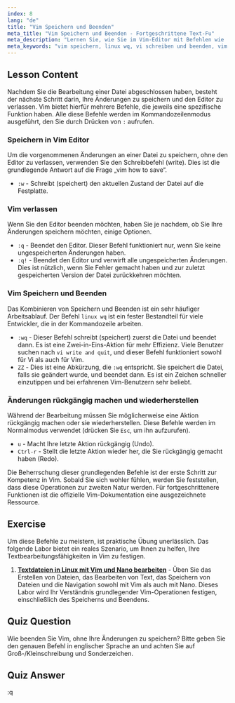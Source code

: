 ```yaml
---
index: 8
lang: "de"
title: "Vim Speichern und Beenden"
meta_title: "Vim Speichern und Beenden - Fortgeschrittene Text-Fu"
meta_description: "Lernen Sie, wie Sie im Vim-Editor mit Befehlen wie :w speichern. Meistern Sie das Speichern und Beenden mit :wq oder ZZ. Dieser Leitfaden behandelt die wesentlichen Linux wq und vi Schreib- und Beenden-Befehle für effizientes Dateimanagement in Vim."
meta_keywords: "vim speichern, linux wq, vi schreiben und beenden, vim speichern und beenden, im vim editor speichern, datei in vim speichern, vim beenden, vim befehle"
---
```


## Lesson Content

Nachdem Sie die Bearbeitung einer Datei abgeschlossen haben, besteht der nächste Schritt darin, Ihre Änderungen zu speichern und den Editor zu verlassen. Vim bietet hierfür mehrere Befehle, die jeweils eine spezifische Funktion haben. Alle diese Befehle werden im Kommandozeilenmodus ausgeführt, den Sie durch Drücken von `:` aufrufen.

### Speichern in Vim Editor

Um die vorgenommenen Änderungen an einer Datei zu speichern, ohne den Editor zu verlassen, verwenden Sie den Schreibbefehl (write). Dies ist die grundlegende Antwort auf die Frage „vim how to save“.

- `:w` - Schreibt (speichert) den aktuellen Zustand der Datei auf die Festplatte.

### Vim verlassen

Wenn Sie den Editor beenden möchten, haben Sie je nachdem, ob Sie Ihre Änderungen speichern möchten, einige Optionen.

- `:q` - Beendet den Editor. Dieser Befehl funktioniert nur, wenn Sie keine ungespeicherten Änderungen haben.
- `:q!` - Beendet den Editor und verwirft alle ungespeicherten Änderungen. Dies ist nützlich, wenn Sie Fehler gemacht haben und zur zuletzt gespeicherten Version der Datei zurückkehren möchten.

### Vim Speichern und Beenden

Das Kombinieren von Speichern und Beenden ist ein sehr häufiger Arbeitsablauf. Der Befehl `linux wq` ist ein fester Bestandteil für viele Entwickler, die in der Kommandozeile arbeiten.

- `:wq` - Dieser Befehl schreibt (speichert) zuerst die Datei und beendet dann. Es ist eine Zwei-in-Eins-Aktion für mehr Effizienz. Viele Benutzer suchen nach `vi write and quit`, und dieser Befehl funktioniert sowohl für Vi als auch für Vim.
- `ZZ` - Dies ist eine Abkürzung, die `:wq` entspricht. Sie speichert die Datei, falls sie geändert wurde, und beendet dann. Es ist ein Zeichen schneller einzutippen und bei erfahrenen Vim-Benutzern sehr beliebt.

### Änderungen rückgängig machen und wiederherstellen

Während der Bearbeitung müssen Sie möglicherweise eine Aktion rückgängig machen oder sie wiederherstellen. Diese Befehle werden im Normalmodus verwendet (drücken Sie `Esc`, um ihn aufzurufen).

- `u` - Macht Ihre letzte Aktion rückgängig (Undo).
- `Ctrl-r` - Stellt die letzte Aktion wieder her, die Sie rückgängig gemacht haben (Redo).

Die Beherrschung dieser grundlegenden Befehle ist der erste Schritt zur Kompetenz in Vim. Sobald Sie sich wohler fühlen, werden Sie feststellen, dass diese Operationen zur zweiten Natur werden. Für fortgeschrittenere Funktionen ist die offizielle Vim-Dokumentation eine ausgezeichnete Ressource.

## Exercise

Um diese Befehle zu meistern, ist praktische Übung unerlässlich. Das folgende Labor bietet ein reales Szenario, um Ihnen zu helfen, Ihre Textbearbeitungsfähigkeiten in Vim zu festigen.

1. **[Textdateien in Linux mit Vim und Nano bearbeiten](https://labex.io/de/labs/comptia-edit-text-files-in-linux-with-vim-and-nano-591076)** - Üben Sie das Erstellen von Dateien, das Bearbeiten von Text, das Speichern von Dateien und die Navigation sowohl mit Vim als auch mit Nano. Dieses Labor wird Ihr Verständnis grundlegender Vim-Operationen festigen, einschließlich des Speicherns und Beendens.

## Quiz Question

Wie beenden Sie Vim, ohne Ihre Änderungen zu speichern? Bitte geben Sie den genauen Befehl in englischer Sprache an und achten Sie auf Groß-/Kleinschreibung und Sonderzeichen.

## Quiz Answer

:q
